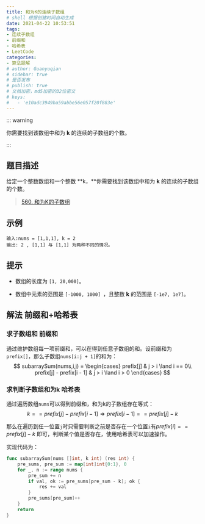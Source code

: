 ```yaml
---
title: 和为K的连续子数组
# shell 根据创建时间自动生成
date: 2021-04-22 10:53:51
tags:
- 连续子数组
- 前缀和
- 哈希表
- LeetCode
categories:
- 算法题解
# author: Guanyuqian
# sidebar: true
# 是否发布
# publish: true
# 文档加密，md5加密的32位密文
# keys:
# 	- 'e10adc3949ba59abbe56e057f20f883e'
---
```


::: warning

你需要找到该数组中和为 **k** 的连续的子数组的个数。

:::

<!-- more -->

## 题目描述

给定一个整数数组和一个整数 **k，**你需要找到该数组中和为 **k** 的连续的子数组的个数。

> [560. 和为K的子数组](https://leetcode-cn.com/problems/subarray-sum-equals-k/)

## 示例

```
输入:nums = [1,1,1], k = 2
输出: 2 , [1,1] 与 [1,1] 为两种不同的情况。
```



## 提示

- 数组的长度为 `[1, 20,000]`。

- 数组中元素的范围是 `[-1000, 1000] `，且整数 **k** 的范围是 `[-1e7, 1e7]`。

  

## 解法 前缀和+哈希表



### 求子数组和 前缀和

通过维护数组每一项前缀和，可以在得到任意子数组的和。设前缀和为`prefix[]`，那么子数组`nums[i:j + 1]`的和为：
$$
subarraySum(nums,i,j) = 
\begin{cases}
prefix[j] &  j > i \land i == 0\\
prefix[j] - prefix[i - 1] & j > i \land i > 0
\end{cases}
$$


### 求判断子数组和为k 哈希表

通过遍历数组`nums`可以得到前缀和，和为k的子数组存在等式：
$$
k == prefix[j] - prefix[i - 1]  \Rightarrow   prefix[i - 1] == prefix[j] - k
$$


那么在遍历到任一位置`j`时只需要判断之前是否存在一个位置`i`有$prefix[i] == prefix[j] - k$ 即可，判断某个值是否存在，使用哈希表可以加速操作。



实现代码为：


```go
func subarraySum(nums []int, k int) (res int) {
    pre_sums, pre_sum := map[int]int{0:1}, 0
    for _, n := range nums {
        pre_sum += n
        if val, ok := pre_sums[pre_sum - k]; ok {
            res += val
        }
        pre_sums[pre_sum]++
    }
    return
}
```


